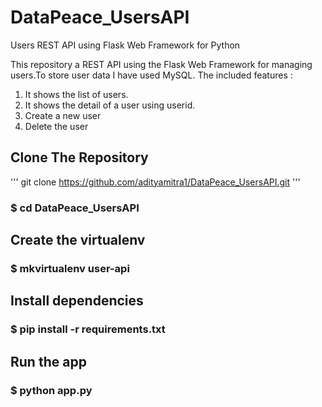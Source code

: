 # DataPeace_UsersAPI
Users REST API using Flask Web Framework for Python

This repository a REST API using the Flask Web Framework for managing users.To store user data I have used MySQL. The included features :

1. It shows the list of users.
2. It shows the detail of a user using userid.
3. Create a new user
4. Delete the user

## Clone The Repository 
''' git clone https://github.com/adityamitra1/DataPeace_UsersAPI.git '''
### $ cd DataPeace_UsersAPI

## Create the virtualenv
### $ mkvirtualenv user-api

## Install dependencies
### $ pip install -r requirements.txt

## Run the app
### $ python app.py

